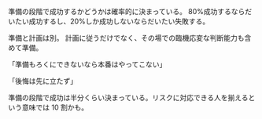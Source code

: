 準備の段階で成功するかどうかは確率的に決まっている。
80%成功するならだいたい成功するし、20%しか成功しないならだいたい失敗する。

準備と計画は別。
計画に従うだけでなく、その場での臨機応変な判断能力も含めて準備。

「準備もろくにできないなら本番はやってこない」

「後悔は先に立たず」

準備の段階で成功は半分くらい決まっている。リスクに対応できる人を揃えるという意味では 10 割かも。
